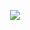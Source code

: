 <p align='center'>
    <img src="https://capsule-render.vercel.app/api?type=waving&color=auto&height=300&section=header&text=Hi,%20I'm%20Gabriel%20Engle!%20&fontSize=38&animation=fadeIn&fontAlignY=38&descAlignY=51&descAlign=62"/>
</p>



